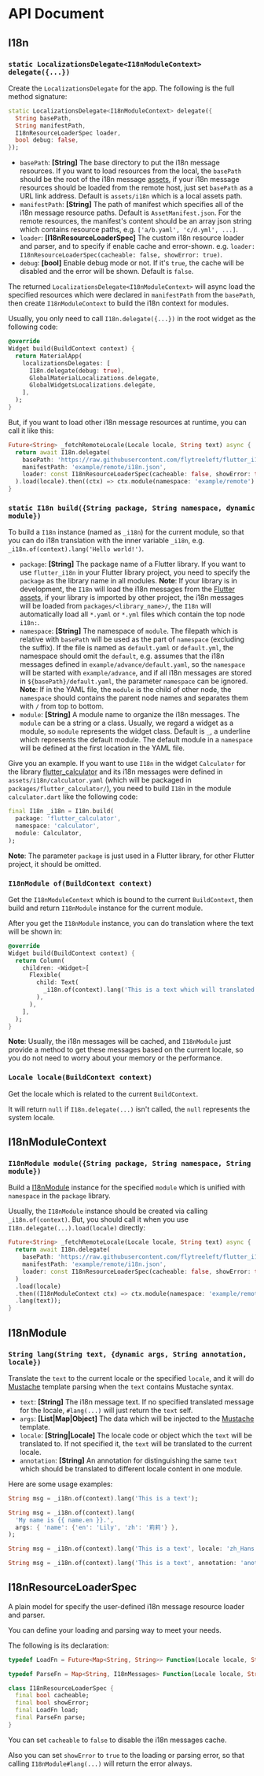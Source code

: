API Document
======================================================================================

## I18n

### `static LocalizationsDelegate<I18nModuleContext> delegate({...})`

Create the `LocalizationsDelegate` for the app. The following is the full method signature:

```dart
static LocalizationsDelegate<I18nModuleContext> delegate({
  String basePath,
  String manifestPath,
  I18nResourceLoaderSpec loader,
  bool debug: false,
});
```

- `basePath`: **[String]** The base directory to put the i18n message resources.
  If you want to load resources from the local, the `basePath` should be
  the root of the i18n message [assets](https://flutter.dev/docs/development/ui/assets-and-images),
  if your i18n message resources should be loaded from the remote host,
  just set `basePath` as a URL link address. Default is `assets/i18n` which is a local assets path.
- `manifestPath`: **[String]** The path of manifest which specifies all of
  the i18n message resource paths. Default is `AssetManifest.json`.
  For the remote resources, the manifest's content should be an array json string
  which contains resource paths, e.g. `['a/b.yaml', 'c/d.yml', ...]`.
- `loader`: **[I18nResourceLoaderSpec]** The custom i18n resource loader and parser,
  and to specify if enable cache and error-shown.
  e.g. `loader: I18nResourceLoaderSpec(cacheable: false, showError: true)`.
- `debug`: **[bool]** Enable debug mode or not. If it's `true`, the cache will be disabled
  and the error will be shown. Default is `false`.

The returned `LocalizationsDelegate<I18nModuleContext>` will async load the specified resources
which were declared in `manifestPath` from the `basePath`, then create `I18nModuleContext`
to build the i18n context for modules.

Usually, you only need to call `I18n.delegate({...})` in the root widget as the following code:

```dart
@override
Widget build(BuildContext context) {
  return MaterialApp(
    localizationsDelegates: [
      I18n.delegate(debug: true),
      GlobalMaterialLocalizations.delegate,
      GlobalWidgetsLocalizations.delegate,
    ],
  );
}
```

But, if you want to load other i18n message resources at runtime, you can call it like this:

```dart
Future<String> _fetchRemoteLocale(Locale locale, String text) async {
  return await I18n.delegate(
    basePath: 'https://raw.githubusercontent.com/flytreeleft/flutter_i18n/master/example/assets/i18n',
    manifestPath: 'example/remote/i18n.json',
    loader: const I18nResourceLoaderSpec(cacheable: false, showError: true),
  ).load(locale).then((ctx) => ctx.module(namespace: 'example/remote').lang(text));
}
```

### `static I18n build({String package, String namespace, dynamic module})`

To build a `I18n` instance (named as `_i18n`) for the current module, so that you can do
i18n translation with the inner variable `_i18n`, e.g. `_i18n.of(context).lang('Hello world!')`.

- `package`: **[String]** The package name of a Flutter library. If you want to use `flutter_i18n`
  in your Flutter library project, you need to specify the `package` as the library name
  in all modules. **Note**: If your library is in development, the `I18n` will load the i18n
  messages from the [Flutter assets](https://flutter.dev/docs/development/ui/assets-and-images),
  if your library is imported by other project, the i18n messages will be loaded from
  `packages/<library_name>/`, the `I18n` will automatically load all `*.yaml` or `*.yml` files
  which contain the top node `i18n:`.
- `namespace`: **[String]** The namespace of `module`. The filepath which is relative with `basePath`
  will be used as the part of `namespace` (excluding the suffix). If the file is named as
  `default.yaml` or `default.yml`, the namespace should omit the `default`, e.g. assumes that
  the i18n messages defined in `example/advance/default.yaml`, so the `namespace` will be started
  with `example/advance`, and if all i18n messages are stored in `${basePath}/default.yaml`,
  the parameter `namespace` can be ignored. **Note**: If in the YAML file, the `module` is the child
  of other node, the `namespace` should contains the parent node names and separates them with `/`
  from top to bottom.
- `module`: **[String]** A module name to organize the i18n messages. The `module` can be
  a string or a class. Usually, we regard a widget as a module, so `module` represents
  the widget class. Default is `_`, a underline which represents the default module.
  The default module in a `namespace` will be defined at the first location in the YAML file.

Give you an example. If you want to use `I18n` in the widget `Calculator` for the library
[flutter_calculator](https://github.com/flytreeleft/flutter_calculator) and its i18n messages were
defined in `assets/i18n/calculator.yaml` (which will be packaged in `packages/flutter_calculator/`),
you need to build `I18n` in the module `calculator.dart` like the following code:

```dart
final I18n _i18n = I18n.build(
  package: 'flutter_calculator',
  namespace: 'calculator',
  module: Calculator,
);
```

**Note**: The parameter `package` is just used in a Flutter library, for other Flutter project,
it should be omitted.

### `I18nModule of(BuildContext context)`

Get the `I18nModuleContext` which is bound to the current `BuildContext`, then build and return
`I18nModule` instance for the current module.

After you get the `I18nModule` instance, you can do translation where the text will be shown in:

```dart
@override
Widget build(BuildContext context) {
  return Column(
    children: <Widget>[
      Flexible(
        child: Text(
          _i18n.of(context).lang('This is a text which will translated for different locale.'),
        ),
      ),
    ],
  );
}
```

**Note**: Usually, the i18n messages will be cached, and `I18nModule` just provide a method to
get these messages based on the current locale, so you do not need to worry about your memory
or the performance.

### `Locale locale(BuildContext context)`

Get the locale which is related to the current `BuildContext`.

It will return `null` if `I18n.delegate(...)` isn't called, the `null` represents the system locale.

## I18nModuleContext

### `I18nModule module({String package, String namespace, String module})`

Build a [I18nModule](#I18nModule) instance for the specified `module` which is unified with `namespace`
in the `package` library.

Usually, the `I18nModule` instance should be created via calling `_i18n.of(context)`.
But, you should call it when you use `I18n.delegate(...).load(locale)` directly:

```dart
Future<String> _fetchRemoteLocale(Locale locale, String text) async {
  return await I18n.delegate(
    basePath: 'https://raw.githubusercontent.com/flytreeleft/flutter_i18n/master/example/assets/i18n',
    manifestPath: 'example/remote/i18n.json',
    loader: const I18nResourceLoaderSpec(cacheable: false, showError: true),
  )
  .load(locale)
  .then((I18nModuleContext ctx) => ctx.module(namespace: 'example/remote')
  .lang(text));
}
```

## I18nModule

### `String lang(String text, {dynamic args, String annotation, locale})`

Translate the `text` to the current locale or the specified `locale`,
and it will do [Mustache](https://mustache.github.io) template parsing when the `text`
contains Mustache syntax.

- `text`: **[String]** The i18n message text. If no specified translated message for the locale,
  `#lang(...)` will just return the `text` self.
- `args`: **[List|Map|Object]** The data which will be injected to
  the [Mustache](https://mustache.github.io) template.
- `locale`: **[String|Locale]** The locale code or object which the `text` will be translated to.
  If not specified it, the `text` will be translated to the current locale.
- `annotation`: **[String]** An annotation for distinguishing the same `text` which should
  be translated to different locale content in one module.

Here are some usage examples:

```dart
String msg = _i18n.of(context).lang('This is a text');

String msg = _i18n.of(context).lang(
  'My name is {{ name.en }}.',
  args: { 'name': {'en': 'Lily', 'zh': '莉莉'} },
);

String msg = _i18n.of(context).lang('This is a text', locale: 'zh_Hans');

String msg = _i18n.of(context).lang('This is a text', annotation: 'another-meaning');
```

## I18nResourceLoaderSpec

A plain model for specify the user-defined i18n message resource loader and parser.

You can define your loading and parsing way to meet your needs.

The following is its declaration:

```dart
typedef LoadFn = Future<Map<String, String>> Function(Locale locale, String basePath, String manifestPath);

typedef ParseFn = Map<String, I18nMessages> Function(Locale locale, String namespace, String content);

class I18nResourceLoaderSpec {
  final bool cacheable;
  final bool showError;
  final LoadFn load;
  final ParseFn parse;
}
```

You can set `cacheable` to `false` to disable the i18n messages cache.

Also you can set `showError` to `true` to the loading or parsing error,
so that calling `I18nModule#lang(...)` will return the error always.
